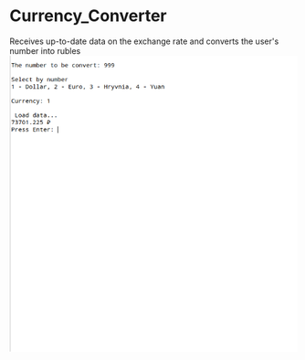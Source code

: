 # Currency_Converter
Receives up-to-date data on the exchange rate and converts the user's number into rubles
![Currency Converter](https://github.com/Berliner187/Currency_Converter/blob/master/Currency_Converter.png)
